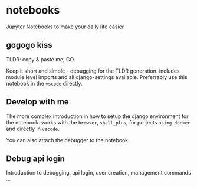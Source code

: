 # notebooks

Jupyter Notebooks to make your daily life easier


## gogogo kiss

TLDR: copy & paste me, GO.

Keep it short and simple - debugging for the TLDR generation.
includes module level imports and all django-settings available.
Preferrably use this notebook in the `vscode` directly.


## Develop with me

The more complex introduction in how to setup the django environment for the notebook.
works with the `browser`, `shell_plus`, for projects `using docker` and directly in `vscode`.

You can also attach the debugger to the notebook.


## Debug api login

Introduction to debugging, api login, user creation, management commands ...
